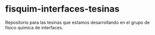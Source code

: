 # fisquim-interfaces-tesinas
Repositorio para las tesinas que estamos desarrollando en el grupo de fisico química de interfaces. 
